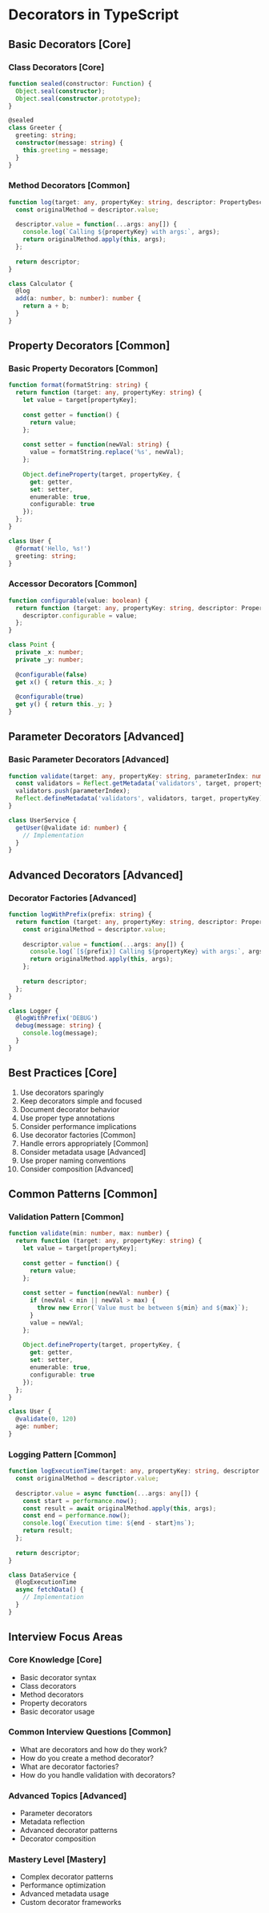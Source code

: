 # Decorators in TypeScript

## Basic Decorators [Core]

### Class Decorators [Core]
```typescript
function sealed(constructor: Function) {
  Object.seal(constructor);
  Object.seal(constructor.prototype);
}

@sealed
class Greeter {
  greeting: string;
  constructor(message: string) {
    this.greeting = message;
  }
}
```

### Method Decorators [Common]
```typescript
function log(target: any, propertyKey: string, descriptor: PropertyDescriptor) {
  const originalMethod = descriptor.value;
  
  descriptor.value = function(...args: any[]) {
    console.log(`Calling ${propertyKey} with args:`, args);
    return originalMethod.apply(this, args);
  };
  
  return descriptor;
}

class Calculator {
  @log
  add(a: number, b: number): number {
    return a + b;
  }
}
```

## Property Decorators [Common]

### Basic Property Decorators [Common]
```typescript
function format(formatString: string) {
  return function (target: any, propertyKey: string) {
    let value = target[propertyKey];
    
    const getter = function() {
      return value;
    };
    
    const setter = function(newVal: string) {
      value = formatString.replace('%s', newVal);
    };
    
    Object.defineProperty(target, propertyKey, {
      get: getter,
      set: setter,
      enumerable: true,
      configurable: true
    });
  };
}

class User {
  @format('Hello, %s!')
  greeting: string;
}
```

### Accessor Decorators [Common]
```typescript
function configurable(value: boolean) {
  return function (target: any, propertyKey: string, descriptor: PropertyDescriptor) {
    descriptor.configurable = value;
  };
}

class Point {
  private _x: number;
  private _y: number;
  
  @configurable(false)
  get x() { return this._x; }
  
  @configurable(true)
  get y() { return this._y; }
}
```

## Parameter Decorators [Advanced]

### Basic Parameter Decorators [Advanced]
```typescript
function validate(target: any, propertyKey: string, parameterIndex: number) {
  const validators = Reflect.getMetadata('validators', target, propertyKey) || [];
  validators.push(parameterIndex);
  Reflect.defineMetadata('validators', validators, target, propertyKey);
}

class UserService {
  getUser(@validate id: number) {
    // Implementation
  }
}
```

## Advanced Decorators [Advanced]

### Decorator Factories [Advanced]
```typescript
function logWithPrefix(prefix: string) {
  return function (target: any, propertyKey: string, descriptor: PropertyDescriptor) {
    const originalMethod = descriptor.value;
    
    descriptor.value = function(...args: any[]) {
      console.log(`[${prefix}] Calling ${propertyKey} with args:`, args);
      return originalMethod.apply(this, args);
    };
    
    return descriptor;
  };
}

class Logger {
  @logWithPrefix('DEBUG')
  debug(message: string) {
    console.log(message);
  }
}
```

## Best Practices [Core]

1. Use decorators sparingly
2. Keep decorators simple and focused
3. Document decorator behavior
4. Use proper type annotations
5. Consider performance implications
6. Use decorator factories [Common]
7. Handle errors appropriately [Common]
8. Consider metadata usage [Advanced]
9. Use proper naming conventions
10. Consider composition [Advanced]

## Common Patterns [Common]

### Validation Pattern [Common]
```typescript
function validate(min: number, max: number) {
  return function (target: any, propertyKey: string) {
    let value = target[propertyKey];
    
    const getter = function() {
      return value;
    };
    
    const setter = function(newVal: number) {
      if (newVal < min || newVal > max) {
        throw new Error(`Value must be between ${min} and ${max}`);
      }
      value = newVal;
    };
    
    Object.defineProperty(target, propertyKey, {
      get: getter,
      set: setter,
      enumerable: true,
      configurable: true
    });
  };
}

class User {
  @validate(0, 120)
  age: number;
}
```

### Logging Pattern [Common]
```typescript
function logExecutionTime(target: any, propertyKey: string, descriptor: PropertyDescriptor) {
  const originalMethod = descriptor.value;
  
  descriptor.value = async function(...args: any[]) {
    const start = performance.now();
    const result = await originalMethod.apply(this, args);
    const end = performance.now();
    console.log(`Execution time: ${end - start}ms`);
    return result;
  };
  
  return descriptor;
}

class DataService {
  @logExecutionTime
  async fetchData() {
    // Implementation
  }
}
```

## Interview Focus Areas

### Core Knowledge [Core]
- Basic decorator syntax
- Class decorators
- Method decorators
- Property decorators
- Basic decorator usage

### Common Interview Questions [Common]
- What are decorators and how do they work?
- How do you create a method decorator?
- What are decorator factories?
- How do you handle validation with decorators?

### Advanced Topics [Advanced]
- Parameter decorators
- Metadata reflection
- Advanced decorator patterns
- Decorator composition

### Mastery Level [Mastery]
- Complex decorator patterns
- Performance optimization
- Advanced metadata usage
- Custom decorator frameworks